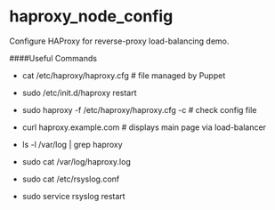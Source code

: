 # haproxy_node_config #

Configure HAProxy for reverse-proxy load-balancing demo.

####Useful Commands
* cat /etc/haproxy/haproxy.cfg # file managed by Puppet
* sudo /etc/init.d/haproxy restart
* sudo haproxy -f /etc/haproxy/haproxy.cfg -c # check config file
* curl haproxy.example.com # displays main page via load-balancer
* ls -l /var/log | grep haproxy
* sudo cat /var/log/haproxy.log

* sudo cat /etc/rsyslog.conf
* sudo service rsyslog restart
